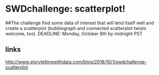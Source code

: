 # SWDchallenge: scatterplot!

##The challenge
find some data of interest that will lend itself well and create a scatterplot (bubblegraph and connected scatterplot twists welcome, too).
DEADLINE: Monday, October 8th by midnight PST

## links
http://www.storytellingwithdata.com/blog/2018/10/1/swdchallenge-scatterplot